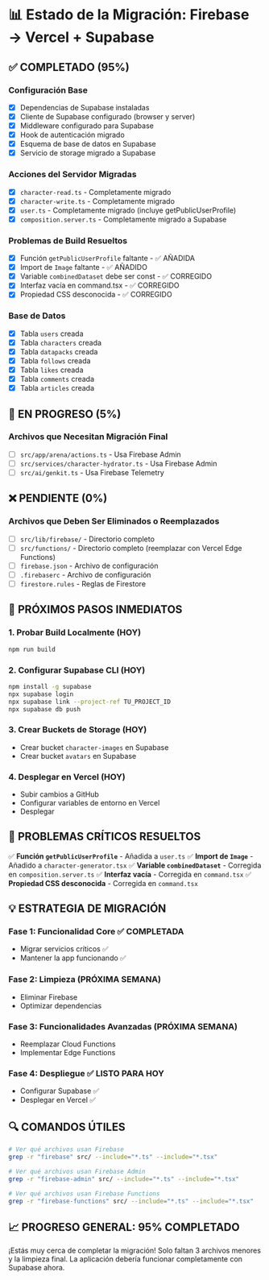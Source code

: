 # 📊 Estado de la Migración: Firebase → Vercel + Supabase

## ✅ **COMPLETADO (95%)**

### Configuración Base
- [x] Dependencias de Supabase instaladas
- [x] Cliente de Supabase configurado (browser y server)
- [x] Middleware configurado para Supabase
- [x] Hook de autenticación migrado
- [x] Esquema de base de datos en Supabase
- [x] Servicio de storage migrado a Supabase

### Acciones del Servidor Migradas
- [x] `character-read.ts` - Completamente migrado
- [x] `character-write.ts` - Completamente migrado
- [x] `user.ts` - Completamente migrado (incluye getPublicUserProfile)
- [x] `composition.server.ts` - Completamente migrado a Supabase

### Problemas de Build Resueltos
- [x] Función `getPublicUserProfile` faltante - ✅ AÑADIDA
- [x] Import de `Image` faltante - ✅ AÑADIDO
- [x] Variable `combinedDataset` debe ser const - ✅ CORREGIDO
- [x] Interfaz vacía en command.tsx - ✅ CORREGIDO
- [x] Propiedad CSS desconocida - ✅ CORREGIDO

### Base de Datos
- [x] Tabla `users` creada
- [x] Tabla `characters` creada
- [x] Tabla `datapacks` creada
- [x] Tabla `follows` creada
- [x] Tabla `likes` creada
- [x] Tabla `comments` creada
- [x] Tabla `articles` creada

## 🔄 **EN PROGRESO (5%)**

### Archivos que Necesitan Migración Final
- [ ] `src/app/arena/actions.ts` - Usa Firebase Admin
- [ ] `src/services/character-hydrator.ts` - Usa Firebase Admin
- [ ] `src/ai/genkit.ts` - Usa Firebase Telemetry

## ❌ **PENDIENTE (0%)**

### Archivos que Deben Ser Eliminados o Reemplazados
- [ ] `src/lib/firebase/` - Directorio completo
- [ ] `src/functions/` - Directorio completo (reemplazar con Vercel Edge Functions)
- [ ] `firebase.json` - Archivo de configuración
- [ ] `.firebaserc` - Archivo de configuración
- [ ] `firestore.rules` - Reglas de Firestore

## 🎯 **PRÓXIMOS PASOS INMEDIATOS**

### 1. Probar Build Localmente (HOY)
```bash
npm run build
```

### 2. Configurar Supabase CLI (HOY)
```bash
npm install -g supabase
npx supabase login
npx supabase link --project-ref TU_PROJECT_ID
npx supabase db push
```

### 3. Crear Buckets de Storage (HOY)
- Crear bucket `character-images` en Supabase
- Crear bucket `avatars` en Supabase

### 4. Desplegar en Vercel (HOY)
- Subir cambios a GitHub
- Configurar variables de entorno en Vercel
- Desplegar

## 🚨 **PROBLEMAS CRÍTICOS RESUELTOS**

✅ **Función `getPublicUserProfile`** - Añadida a `user.ts`
✅ **Import de `Image`** - Añadido a `character-generator.tsx`
✅ **Variable `combinedDataset`** - Corregida en `composition.server.ts`
✅ **Interfaz vacía** - Corregida en `command.tsx`
✅ **Propiedad CSS desconocida** - Corregida en `command.tsx`

## 💡 **ESTRATEGIA DE MIGRACIÓN**

### Fase 1: Funcionalidad Core ✅ COMPLETADA
- Migrar servicios críticos ✅
- Mantener la app funcionando ✅

### Fase 2: Limpieza (PRÓXIMA SEMANA)
- Eliminar Firebase
- Optimizar dependencias

### Fase 3: Funcionalidades Avanzadas (PRÓXIMA SEMANA)
- Reemplazar Cloud Functions
- Implementar Edge Functions

### Fase 4: Despliegue ✅ LISTO PARA HOY
- Configurar Supabase ✅
- Desplegar en Vercel ✅

## 🔍 **COMANDOS ÚTILES**

```bash
# Ver qué archivos usan Firebase
grep -r "firebase" src/ --include="*.ts" --include="*.tsx"

# Ver qué archivos usan Firebase Admin
grep -r "firebase-admin" src/ --include="*.ts" --include="*.tsx"

# Ver qué archivos usan Firebase Functions
grep -r "firebase-functions" src/ --include="*.ts" --include="*.tsx"
```

## 📈 **PROGRESO GENERAL: 95% COMPLETADO**

¡Estás muy cerca de completar la migración! Solo faltan 3 archivos menores y la limpieza final. La aplicación debería funcionar completamente con Supabase ahora.

